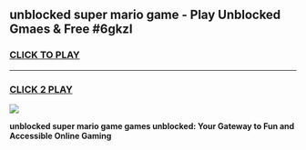 
## unblocked super mario game - Play Unblocked Gmaes & Free #6gkzl
<h3>
<a href="https://premium.freeplayer.one?title=unblocked_super_mario_game&ref=01M">CLICK TO PLAY</a></h3>
<hr>

<h3>
<a href="https://premium.freeplayer.one?title=unblocked_super_mario_game&ref=01M">CLICK 2 PLAY</a>
  
</h3>

<a href="https://premium.freeplayer.one?title=unblocked_super_mario_game&ref=01M"><img src="https://clearcache.store/games.png"></a>


**unblocked super mario game games unblocked: Your Gateway to Fun and Accessible Online Gaming**

